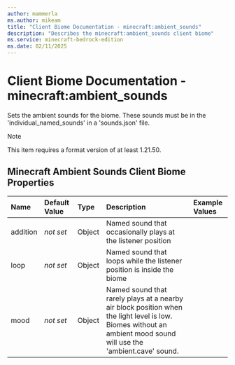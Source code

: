 ```yaml
---
author: mammerla
ms.author: mikeam
title: "Client Biome Documentation - minecraft:ambient_sounds"
description: "Describes the minecraft:ambient_sounds client biome"
ms.service: minecraft-bedrock-edition
ms.date: 02/11/2025 
---
```


# Client Biome Documentation - minecraft:ambient_sounds

Sets the ambient sounds for the biome. These sounds must be in the 'individual_named_sounds' in a 'sounds.json' file.

> [!Note]
> This item requires a format version of at least 1.21.50.


## Minecraft Ambient Sounds Client Biome Properties

|Name       |Default Value |Type |Description |Example Values |
|:----------|:-------------|:----|:-----------|:------------- |
| addition | *not set* | Object | Named sound that occasionally plays at the listener position |  | 
| loop | *not set* | Object | Named sound that loops while the listener position is inside the biome |  | 
| mood | *not set* | Object | Named sound that rarely plays at a nearby air block position when the light level is low. Biomes without an ambient mood sound will use the 'ambient.cave' sound. |  | 